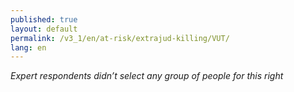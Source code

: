 ```yaml
---
published: true
layout: default
permalink: /v3_1/en/at-risk/extrajud-killing/VUT/
lang: en
---
```

_Expert respondents didn’t select any group of people for this right_
